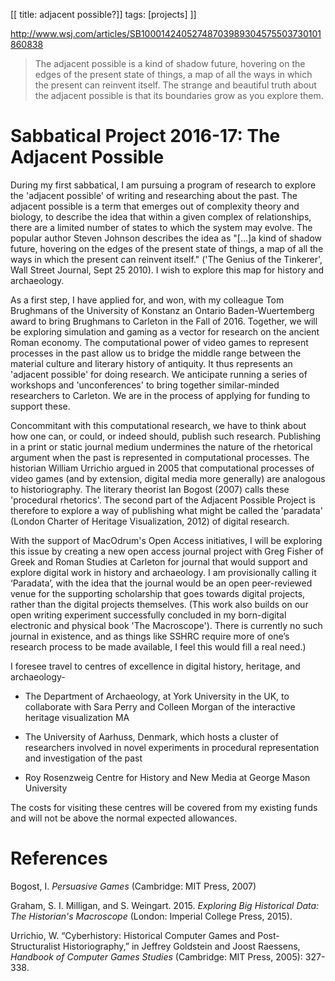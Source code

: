 [[
title: adjacent possible?]]
tags: [projects]
]]

http://www.wsj.com/articles/SB10001424052748703989304575503730101860838

> The adjacent possible is a kind of shadow future, hovering on the edges of the present state of things, a map of all the ways in which the present can reinvent itself.
The strange and beautiful truth about the adjacent possible is that its boundaries grow as you explore them.


# Sabbatical Project 2016-17: The Adjacent Possible

During my first sabbatical, I am pursuing a program of research to explore the 'adjacent possible' of writing and researching about the past. The adjacent possible is a term that emerges out of complexity theory and biology, to describe the idea that within a given complex of relationships, there are a limited number of states to which the system may evolve. The popular author Steven Johnson describes the idea as "[...]a kind of shadow future, hovering on the edges of the present state of things, a map of all the ways in which the present can reinvent itself." ('The Genius of the Tinkerer', Wall Street Journal, Sept 25 2010). I wish to explore this map for history and archaeology.

As a first step, I have applied for, and won, with my colleague Tom Brughmans of the University of Konstanz an Ontario Baden-Wuertemberg award to bring Brughmans to Carleton in the Fall of 2016. Together, we will be exploring simulation and gaming as a vector for research on the ancient Roman economy. The computational power of video games to represent processes in the past allow us to bridge the middle range between the material culture and literary history of antiquity. It thus represents an 'adjacent possible' for doing research. We anticipate running a series of workshops and 'unconferences' to bring together similar-minded researchers to Carleton. We are in the process of applying for funding to support these.

Concommitant with this computational research, we have to think about how one can, or could, or indeed should, publish such research. Publishing in a print or static journal medium undermines the nature of the rhetorical argument when the past is represented in computational processes. The historian William Urrichio argued in 2005 that computational processes of video games (and by extension, digital media more generally) are analogous to historiography. The literary theorist Ian Bogost (2007) calls these 'procedural rhetorics'. The second part of the Adjacent Possible Project is therefore to explore a way of publishing what might be called the 'paradata' (London Charter of Heritage Visualization, 2012) of digital research.

With the support of MacOdrum's Open Access initiatives, I will be exploring this issue by creating a new open access journal project with Greg Fisher of Greek and Roman Studies at Carleton for  journal that would support and explore digital work in history and archaeology. I am provisionally calling it ‘Paradata’, with the idea that the journal would be an open peer-reviewed venue for the supporting scholarship that goes towards digital projects, rather than the digital projects themselves. (This work also builds on our open writing experiment successfully concluded in my born-digital electronic and physical book 'The Macroscope'). There is currently no such journal in existence, and as things like SSHRC require more of one’s research process to be made available, I feel this would fill a real need.)

I foresee travel to centres of excellence in digital history, heritage, and archaeology-

- The Department of Archaeology, at York University in the UK, to collaborate with Sara Perry and Colleen Morgan of the interactive heritage visualization MA

- The University of Aarhuss, Denmark, which hosts a cluster of researchers involved in novel experiments in procedural representation and investigation of the past

- Roy Rosenzweig Centre for History and New Media at George Mason University

The costs for visiting these centres will be covered from my existing funds and will not be above the normal expected allowances. 

# References

Bogost, I. _Persuasive Games_ (Cambridge: MIT Press, 2007)

Graham, S. I. Milligan, and S. Weingart. 2015. _Exploring Big Historical Data: The Historian's Macroscope_ (London: Imperial College Press, 2015). 

Urrichio, W. “Cyberhistory: Historical Computer Games and Post-Structuralist Historiography,” in Jeffrey Goldstein and Joost Raessens, _Handbook of Computer Games Studies_ (Cambridge: MIT Press, 2005): 327-338.

